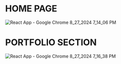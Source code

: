 # HOME PAGE
![React App - Google Chrome 8_27_2024 7_14_06 PM](https://github.com/user-attachments/assets/36913c2e-4b16-4fcb-92dc-bb7282f05eaa)
# PORTFOLIO SECTION
![React App - Google Chrome 8_27_2024 7_16_38 PM](https://github.com/user-attachments/assets/fc24411e-a158-48fd-9182-88800dbd9d60)

